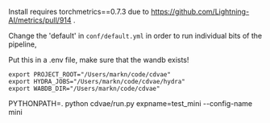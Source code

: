 Install requires torchmetrics==0.7.3
due to https://github.com/Lightning-AI/metrics/pull/914 .

Change the 'default' in `conf/default.yml` in order to run individual bits of the pipeline,


Put this in a .env file, make sure that the wandb exists!
```
export PROJECT_ROOT="/Users/markn/code/cdvae"
export HYDRA_JOBS="/Users/markn/code/cdvae/hydra"
export WABDB_DIR="/Users/markn/code/cdvae"
```

PYTHONPATH=. python cdvae/run.py expname=test_mini --config-name mini
